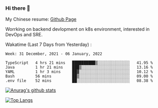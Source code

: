 ### Hi there 👋

My Chinese resume: [Github Page](https://spencercjh.github.io/resume/)

Worrking on backend devlopment on k8s environment, interested in DevOps and SRE.

Wakatime (Last 7 Days from Yesterday) :

<!--START_SECTION:waka-->
```text
Week: 31 December, 2021 - 06 January, 2022

TypeScript   4 hrs 21 mins   ██████████▒░░░░░░░░░░░░░░   41.95 % 
Java         1 hr 21 mins    ███▒░░░░░░░░░░░░░░░░░░░░░   13.16 % 
YAML         1 hr 3 mins     ██▓░░░░░░░░░░░░░░░░░░░░░░   10.12 % 
Bash         56 mins         ██▒░░░░░░░░░░░░░░░░░░░░░░   09.00 % 
.env file    52 mins         ██░░░░░░░░░░░░░░░░░░░░░░░   08.38 % 
```
<!--END_SECTION:waka-->

[![Anurag's github stats](https://github-readme-stats.vercel.app/api?username=spencercjh&theme=tokyonight&show_icons=true)](https://github.com/anuraghazra/github-readme-stats)

[![Top Langs](https://github-readme-stats.vercel.app/api/top-langs/?username=spencercjh&layout=compact&theme=tokyonight)](https://github.com/anuraghazra/github-readme-stats)
